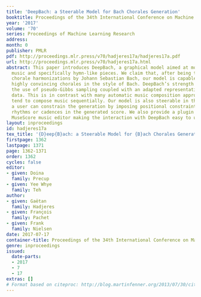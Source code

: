 ```yaml
---
title: 'DeepBach: a Steerable Model for Bach Chorales Generation'
booktitle: Proceedings of the 34th International Conference on Machine Learning
year: '2017'
volume: '70'
series: Proceedings of Machine Learning Research
address: 
month: 0
publisher: PMLR
pdf: http://proceedings.mlr.press/v70/hadjeres17a/hadjeres17a.pdf
url: http://proceedings.mlr.press/v70/hadjeres17a.html
abstract: This paper introduces DeepBach, a graphical model aimed at modeling polyphonic
  music and specifically hymn-like pieces. We claim that, after being trained on the
  chorale harmonizations by Johann Sebastian Bach, our model is capable of generating
  highly convincing chorales in the style of Bach. DeepBach’s strength comes from
  the use of pseudo-Gibbs sampling coupled with an adapted representation of musical
  data. This is in contrast with many automatic music composition approaches which
  tend to compose music sequentially. Our model is also steerable in the sense that
  a user can constrain the generation by imposing positional constraints such as notes,
  rhythms or cadences in the generated score. We also provide a plugin on top of the
  MuseScore music editor making the interaction with DeepBach easy to use.
layout: inproceedings
id: hadjeres17a
tex_title: '{D}eep{B}ach: a Steerable Model for {B}ach Chorales Generation'
firstpage: 1362
lastpage: 1371
page: 1362-1371
order: 1362
cycles: false
editor:
- given: Doina
  family: Precup
- given: Yee Whye
  family: Teh
author:
- given: Gaëtan
  family: Hadjeres
- given: François
  family: Pachet
- given: Frank
  family: Nielsen
date: 2017-07-17
container-title: Proceedings of the 34th International Conference on Machine Learning
genre: inproceedings
issued:
  date-parts:
  - 2017
  - 7
  - 17
extras: []
# Format based on citeproc: http://blog.martinfenner.org/2013/07/30/citeproc-yaml-for-bibliographies/
---
```

